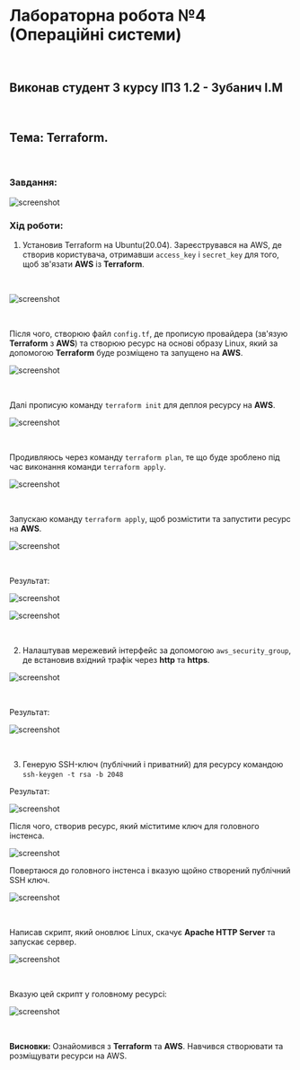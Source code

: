# Лабораторна робота **№4** (Операційні системи)
<br>

## Виконав студент **3** курсу **ІПЗ 1.2** - **Зубанич І.М**
<br>

## **Тема:** Terraform.
<br>

### **Завдання:**
![screenshot](/assets/Screenshot_0.png)

### **Хід роботи:**
1) Установив Terraform на Ubuntu(20.04). Зареєструвався на AWS, де створив користувача, отримавши `access_key` i `secret_key` для того, щоб зв'язати **AWS** із **Terraform**.

<br>

![screenshot](/assets/Screenshot_1.png)

<br>

Після чого, створюю файл `config.tf`, де прописую провайдера (зв'язую **Terraform** з **AWS**) та створюю ресурс на основі образу Linux, який за допомогою **Terraform** буде розміщено та запущено на **AWS**.

![screenshot](/assets/Screenshot_2.png)

<br>

Далі прописую команду `terraform init` для деплоя ресурсу на **AWS**.

![screenshot](/assets/Screenshot_3.png)

<br>

Продивляюсь через команду `terraform plan`, те що буде зроблено під час виконання команди `terraform apply`.

![screenshot](/assets/Screenshot_4.png)

<br>

Запускаю команду `terraform apply`, щоб розмістити та запустити ресурс на **AWS**.

![screenshot](/assets/Screenshot_5.png)

<br>

Результат:

![screenshot](/assets/Screenshot_6.png)

![screenshot](/assets/Screenshot_7.png)

<br>

2) Налаштував мережевий інтерфейс за допомогою `aws_security_group`, де встановив вхідний трафік через **http** та **https**.

![screenshot](/assets/Screenshot_8.png)

<br>

Результат:

![screenshot](/assets/Screenshot_9.png)

<br>

3) Генерую SSH-ключ (публічний і приватний) для ресурсу командою ```ssh-keygen -t rsa -b 2048```

Результат:

![screenshot](/assets/Screenshot_10.png)

Після чого, створив ресурс, який міститиме ключ для головного інстенса.

![screenshot](/assets/Screenshot_11.png)

Повертаюся до головного інстенса і вказую щойно створений публічний SSH ключ.

![screenshot](/assets/Screenshot_12.png)

<br>

Написав скрипт, який оновлює Linux, скачує **Apache HTTP Server** та запускає сервер.

![screenshot](/assets/Screenshot_13.png)

<br>

Вказую цей скрипт у головному ресурсі:

![screenshot](/assets/Screenshot_14.png)

<br>

**Висновки:**
Ознайомився з **Terraform** та **AWS**. Навчився створювати та розміщувати ресурси на AWS.